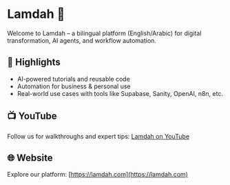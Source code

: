# Lamdah 🚀

Welcome to Lamdah – a bilingual platform (English/Arabic) for digital transformation, AI agents, and workflow automation.

## 🌟 Highlights
- AI-powered tutorials and reusable code
- Automation for business & personal use
- Real-world use cases with tools like Supabase, Sanity, OpenAI, n8n, etc.

## 📺 YouTube
Follow us for walkthroughs and expert tips: [Lamdah on YouTube](https://youtube.com/@lamdahhub)

## 🌐 Website
Explore our platform: [https://lamdah.com](https://lamdah.com)

